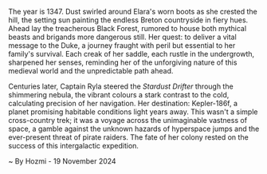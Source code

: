 
The year is 1347.  Dust swirled around Elara's worn boots as she crested the hill, the setting sun painting the endless Breton countryside in fiery hues.  Ahead lay the treacherous Black Forest, rumored to house both mythical beasts and brigands more dangerous still.  Her quest: to deliver a vital message to the Duke, a journey fraught with peril but essential to her family's survival.  Each creak of her saddle, each rustle in the undergrowth, sharpened her senses, reminding her of the unforgiving nature of this medieval world and the unpredictable path ahead.

Centuries later, Captain Ryla steered the *Stardust Drifter* through the shimmering nebula, the vibrant colours a stark contrast to the cold, calculating precision of her navigation.  Her destination: Kepler-186f, a planet promising habitable conditions light years away.  This wasn't a simple cross-country trek; it was a voyage across the unimaginable vastness of space,  a gamble against the unknown hazards of hyperspace jumps and the ever-present threat of pirate raiders.  The fate of her colony rested on the success of this intergalactic expedition.

~ By Hozmi - 19 November 2024
